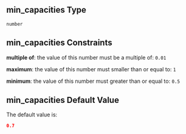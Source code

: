 ## min_capacities Type

`number`

## min_capacities Constraints

**multiple of**: the value of this number must be a multiple of: `0.01`

**maximum**: the value of this number must smaller than or equal to: `1`

**minimum**: the value of this number must greater than or equal to: `0.5`

## min_capacities Default Value

The default value is:

```json
0.7
```
